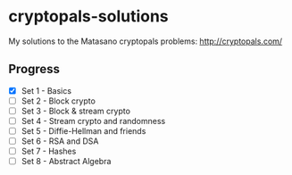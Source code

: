 # cryptopals-solutions
My solutions to the Matasano cryptopals problems: http://cryptopals.com/

## Progress

- [x] Set 1 - Basics
- [ ] Set 2 - Block crypto
- [ ] Set 3 - Block & stream crypto
- [ ] Set 4 - Stream crypto and randomness
- [ ] Set 5 - Diffie-Hellman and friends
- [ ] Set 6 - RSA and DSA
- [ ] Set 7 - Hashes
- [ ] Set 8 - Abstract Algebra
